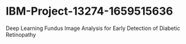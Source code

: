 # IBM-Project-13274-1659515636
Deep Learning Fundus Image Analysis for Early Detection of Diabetic Retinopathy

